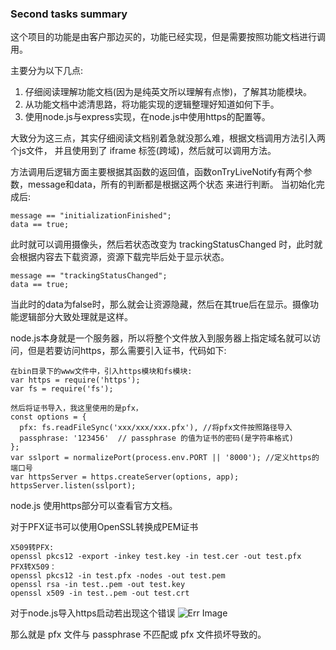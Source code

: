 ### Second tasks summary

这个项目的功能是由客户那边买的，功能已经实现，但是需要按照功能文档进行调用。

主要分为以下几点:

1. 仔细阅读理解功能文档(因为是纯英文所以理解有点惨)，了解其功能模块。
2. 从功能文档中滤清思路，将功能实现的逻辑整理好知道如何下手。
3. 使用node.js与express实现，在node.js中使用https的配置等。

大致分为这三点，其实仔细阅读文档别着急就没那么难，根据文档调用方法引入两个js文件，
并且使用到了 iframe 标签(跨域)，然后就可以调用方法。

方法调用后逻辑方面主要根据其函数的返回值，函数onTryLiveNotify有两个参数，message和data，所有的判断都是根据这两个状态
来进行判断。
当初始化完成后:
```
message == "initializationFinished";
data == true;
```
此时就可以调用摄像头，然后若状态改变为 trackingStatusChanged 时，此时就会根据内容去下载资源，资源下载完毕后处于显示状态。
```
message == "trackingStatusChanged";
data == true;
```
当此时的data为false时，那么就会让资源隐藏，然后在其true后在显示。摄像功能逻辑部分大致处理就是这样。

node.js本身就是一个服务器，所以将整个文件放入到服务器上指定域名就可以访问，但是若要访问https，那么需要引入证书，代码如下:
```
在bin目录下的www文件中，引入https模块和fs模块:
var https = require('https');
var fs = require('fs');

然后将证书导入，我这里使用的是pfx，
const options = {
  pfx: fs.readFileSync('xxx/xxx/xxx.pfx'), //将pfx文件按照路径导入
  passphrase: '123456'  // passphrase 的值为证书的密码(是字符串格式)  
};
var sslport = normalizePort(process.env.PORT || '8000'); //定义https的端口号
var httpsServer = https.createServer(options, app); 
httpsServer.listen(sslport);
```
node.js 使用https部分可以查看官方文档。

对于PFX证书可以使用OpenSSL转换成PEM证书
```
X509转PFX:
openssl pkcs12 -export -inkey test.key -in test.cer -out test.pfx
PFX转X509：
openssl pkcs12 -in test.pfx -nodes -out test.pem 
openssl rsa -in test..pem -out test.key
openssl x509 -in test..pem -out test.crt 
```
对于node.js导入https启动若出现这个错误
![Err Image](https://sfault-image.b0.upaiyun.com/372/198/3721983082-59bf640cac8a4_articlex)

那么就是 pfx 文件与 passphrase 不匹配或 pfx 文件损坏导致的。



